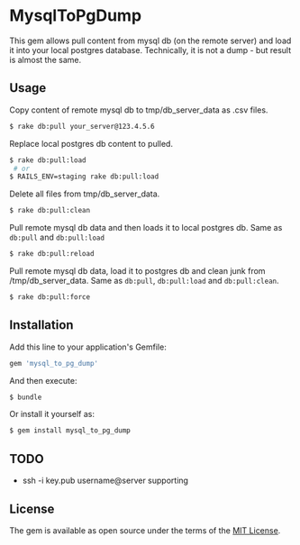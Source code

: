 # MysqlToPgDump
This gem allows pull content from mysql db (on the remote server) and
load it into your local postgres database.
Technically, it is not a dump - but result is almost the same. 

## Usage
Copy content of remote mysql db to tmp/db_server_data as .csv files.
```bash
$ rake db:pull your_server@123.4.5.6
```
Replace local postgres db content to pulled.
```bash
$ rake db:pull:load
 # or
$ RAILS_ENV=staging rake db:pull:load
```
Delete all files from tmp/db_server_data.
```bash
$ rake db:pull:clean
```
Pull remote mysql db data and then loads it to local postgres db.
Same as `db:pull` and `db:pull:load`
```bash
$ rake db:pull:reload
```
Pull remote mysql db data, load it to postgres db and clean junk from /tmp/db_server_data. Same as `db:pull`, `db:pull:load` and `db:pull:clean`.
```bash
$ rake db:pull:force
```

## Installation
Add this line to your application's Gemfile:

```ruby
gem 'mysql_to_pg_dump'
```

And then execute:
```bash
$ bundle
```

Or install it yourself as:
```bash
$ gem install mysql_to_pg_dump
```
## TODO
 - ssh -i key.pub username@server supporting

## License
The gem is available as open source under the terms of the [MIT License](http://opensource.org/licenses/MIT).
